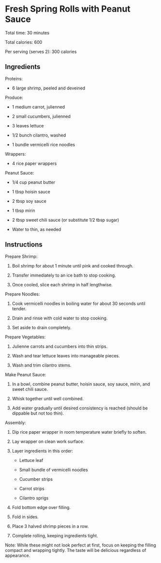 # **Fresh Spring Rolls with Peanut Sauce**

Total time: 30 minutes

Total calories: 600

Per serving (serves 2): 300 calories

## **Ingredients**

Proteins:

-   6 large shrimp, peeled and deveined

Produce:

-   1 medium carrot, julienned

-   2 small cucumbers, julienned

-   3 leaves lettuce

-   1/2 bunch cilantro, washed

-   1 bundle vermicelli rice noodles

Wrappers:

-   4 rice paper wrappers

Peanut Sauce:

-   1/4 cup peanut butter

-   1 tbsp hoisin sauce

-   2 tbsp soy sauce

-   1 tbsp mirin

-   2 tbsp sweet chili sauce (or substitute 1/2 tbsp sugar)

-   Water to thin, as needed

## **Instructions**

Prepare Shrimp:

1.  Boil shrimp for about 1 minute until pink and cooked through.

2.  Transfer immediately to an ice bath to stop cooking.

3.  Once cooled, slice each shrimp in half lengthwise.

Prepare Noodles:

1.  Cook vermicelli noodles in boiling water for about 30 seconds until
    tender.

2.  Drain and rinse with cold water to stop cooking.

3.  Set aside to drain completely.

Prepare Vegetables:

1.  Julienne carrots and cucumbers into thin strips.

2.  Wash and tear lettuce leaves into manageable pieces.

3.  Wash and trim cilantro stems.

Make Peanut Sauce:

1.  In a bowl, combine peanut butter, hoisin sauce, soy sauce, mirin,
    and sweet chili sauce.

2.  Whisk together until well combined.

3.  Add water gradually until desired consistency is reached (should be
    dippable but not too thin).

Assembly:

1.  Dip rice paper wrapper in room temperature water briefly to soften.

2.  Lay wrapper on clean work surface.

3.  Layer ingredients in this order:

    -   Lettuce leaf

    -   Small bundle of vermicelli noodles

    -   Cucumber strips

    -   Carrot strips

    -   Cilantro sprigs

4.  Fold bottom edge over filling.

5.  Fold in sides.

6.  Place 3 halved shrimp pieces in a row.

7.  Complete rolling, keeping ingredients tight.

Note: While these might not look perfect at first, focus on keeping the
filling compact and wrapping tightly. The taste will be delicious
regardless of appearance.
